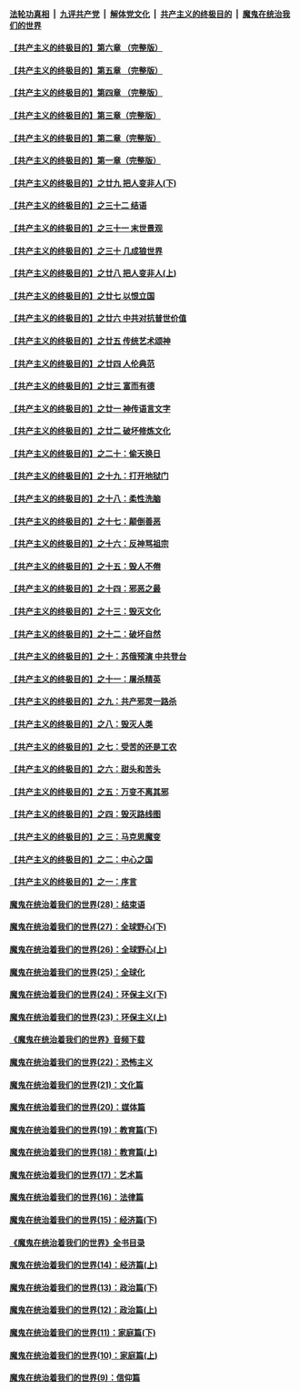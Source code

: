 ####  [法轮功真相](../../../../basic/blob/master/README.md?t=04021701) &nbsp;|&nbsp; [九评共产党](../../../../9ping.md/blob/master/README.md?t=04021701) &nbsp;|&nbsp; [解体党文化](../../../../jtdwh.md/blob/master/README.md?t=04021701)  &nbsp;|&nbsp; [共产主义的终极目的](../../../../gczydzjmd.md/blob/master/README.md?t=04021701) &nbsp;|&nbsp; [魔鬼在统治我们的世界](../../../../mgztzwmdsj.md/blob/master/README.md?t=04021701) 

#### [【共产主义的终极目的】第六章 （完整版）](../pages/nsc422/n11428913.md?t=04021701) 

#### [【共产主义的终极目的】第五章 （完整版）](../pages/nsc422/n11428912.md?t=04021701) 

#### [【共产主义的终极目的】第四章 （完整版）](../pages/nsc422/n11428907.md?t=04021701) 

#### [【共产主义的终极目的】第三章（完整版）](../pages/nsc422/n11428848.md?t=04021701) 

#### [【共产主义的终极目的】第二章（完整版）](../pages/nsc422/n11428831.md?t=04021701) 

#### [【共产主义的终极目的】第一章（完整版）](../pages/nsc422/n11417651.md?t=04021701) 

#### [【共产主义的终极目的】之廿九 把人变非人(下)](../pages/nsc422/n11344140.md?t=04021701) 

#### [【共产主义的终极目的】之三十二 结语](../pages/nsc422/n11360535.md?t=04021701) 

#### [【共产主义的终极目的】之三十一 末世景观](../pages/nsc422/n11351129.md?t=04021701) 

#### [【共产主义的终极目的】之三十 几成狼世界](../pages/nsc422/n11348280.md?t=04021701) 

#### [【共产主义的终极目的】之廿八 把人变非人(上)](../pages/nsc422/n11340492.md?t=04021701) 

#### [【共产主义的终极目的】之廿七 以恨立国](../pages/nsc422/n11336944.md?t=04021701) 

#### [【共产主义的终极目的】之廿六 中共对抗普世价值](../pages/nsc422/n11324785.md?t=04021701) 

#### [【共产主义的终极目的】之廿五 传统艺术颂神](../pages/nsc422/n11296396.md?t=04021701) 

#### [【共产主义的终极目的】之廿四 人伦典范](../pages/nsc422/n11296397.md?t=04021701) 

#### [【共产主义的终极目的】之廿三 富而有德](../pages/nsc422/n11283598.md?t=04021701) 

#### [【共产主义的终极目的】之廿一 神传语言文字](../pages/nsc422/n11263265.md?t=04021701) 

#### [【共产主义的终极目的】之廿二 破坏修炼文化](../pages/nsc422/n11245728.md?t=04021701) 

#### [【共产主义的终极目的】之二十：偷天换日](../pages/nsc422/n11238846.md?t=04021701) 

#### [【共产主义的终极目的】之十九：打开地狱门](../pages/nsc422/n11206376.md?t=04021701) 

#### [【共产主义的终极目的】之十八：柔性洗脑](../pages/nsc422/n11199994.md?t=04021701) 

#### [【共产主义的终极目的】之十七：颠倒善恶](../pages/nsc422/n11179782.md?t=04021701) 

#### [【共产主义的终极目的】之十六：反神骂祖宗](../pages/nsc422/n11166798.md?t=04021701) 

#### [【共产主义的终极目的】之十五：毁人不倦](../pages/nsc422/n11166792.md?t=04021701) 

#### [【共产主义的终极目的】之十四：邪恶之最](../pages/nsc422/n11150249.md?t=04021701) 

#### [【共产主义的终极目的】之十三：毁灭文化](../pages/nsc422/n11135227.md?t=04021701) 

#### [【共产主义的终极目的】之十二：破坏自然](../pages/nsc422/n11135214.md?t=04021701) 

#### [【共产主义的终极目的】之十：苏俄预演 中共登台](../pages/nsc422/n11118424.md?t=04021701) 

#### [【共产主义的终极目的】之十一：屠杀精英](../pages/nsc422/n11118442.md?t=04021701) 

#### [【共产主义的终极目的】之九：共产邪灵一路杀](../pages/nsc422/n11114139.md?t=04021701) 

#### [【共产主义的终极目的】之八：毁灭人类](../pages/nsc422/n11108503.md?t=04021701) 

#### [【共产主义的终极目的】之七：受苦的还是工农](../pages/nsc422/n11101809.md?t=04021701) 

#### [【共产主义的终极目的】之六：甜头和苦头](../pages/nsc422/n11096971.md?t=04021701) 

#### [【共产主义的终极目的】之五：万变不离其邪](../pages/nsc422/n11091285.md?t=04021701) 

#### [【共产主义的终极目的】之四：毁灭路线图](../pages/nsc422/n11086284.md?t=04021701) 

#### [【共产主义的终极目的】之三：马克思魔变](../pages/nsc422/n11061941.md?t=04021701) 

#### [【共产主义的终极目的】之二：中心之国](../pages/nsc422/n11047728.md?t=04021701) 

#### [【共产主义的终极目的】之一：序言](../pages/nsc422/n11086077.md?t=04021701) 

#### [魔鬼在统治着我们的世界(28)：结束语](../pages/nsc422/n10936246.md?t=04021701) 

#### [魔鬼在统治着我们的世界(27)：全球野心(下)](../pages/nsc422/n10928319.md?t=04021701) 

#### [魔鬼在统治着我们的世界(26)：全球野心(上)](../pages/nsc422/n10900318.md?t=04021701) 

#### [魔鬼在统治着我们的世界(25)：全球化](../pages/nsc422/n10788205.md?t=04021701) 

#### [魔鬼在统治着我们的世界(24)：环保主义(下)](../pages/nsc422/n10695307.md?t=04021701) 

#### [魔鬼在统治着我们的世界(23)：环保主义(上)](../pages/nsc422/n10688613.md?t=04021701) 

#### [《魔鬼在统治着我们的世界》音频下载](../pages/nsc422/n10635553.md?t=04021701) 

#### [魔鬼在统治着我们的世界(22)：恐怖主义](../pages/nsc422/n10614727.md?t=04021701) 

#### [魔鬼在统治着我们的世界(21)：文化篇](../pages/nsc422/n10597706.md?t=04021701) 

#### [魔鬼在统治着我们的世界(20)：媒体篇](../pages/nsc422/n10586579.md?t=04021701) 

#### [魔鬼在统治着我们的世界(19)：教育篇(下)](../pages/nsc422/n10564808.md?t=04021701) 

#### [魔鬼在统治着我们的世界(18)：教育篇(上)](../pages/nsc422/n10526970.md?t=04021701) 

#### [魔鬼在统治着我们的世界(17)：艺术篇](../pages/nsc422/n10499093.md?t=04021701) 

#### [魔鬼在统治着我们的世界(16)：法律篇](../pages/nsc422/n10485969.md?t=04021701) 

#### [魔鬼在统治着我们的世界(15)：经济篇(下)](../pages/nsc422/n10469975.md?t=04021701) 

#### [《魔鬼在统治着我们的世界》全书目录](../pages/nsc422/n10464261.md?t=04021701) 

#### [魔鬼在统治着我们的世界(14)：经济篇(上)](../pages/nsc422/n10457370.md?t=04021701) 

#### [魔鬼在统治着我们的世界(13)：政治篇(下)](../pages/nsc422/n10448270.md?t=04021701) 

#### [魔鬼在统治着我们的世界(12)：政治篇(上)](../pages/nsc422/n10444576.md?t=04021701) 

#### [魔鬼在统治着我们的世界(11)：家庭篇(下)](../pages/nsc422/n10440961.md?t=04021701) 

#### [魔鬼在统治着我们的世界(10)：家庭篇(上)](../pages/nsc422/n10435448.md?t=04021701) 

#### [魔鬼在统治着我们的世界(9)：信仰篇](../pages/nsc422/n10432159.md?t=04021701) 

